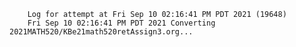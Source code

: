         Log for attempt at Fri Sep 10 02:16:41 PM PDT 2021 (19648)
        Fri Sep 10 02:16:41 PM PDT 2021 Converting 2021MATH520/KBe21math520retAssign3.org...
